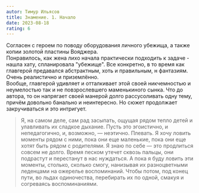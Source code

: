 ```yaml
---
autor: Тимур Ильясов
title: Знамение. 1. Начало
date: 2023-08-18
rating: 6
---
```

Согласен с героем по поводу оборудования личного убежища, а также копии золотой пластины Вояджера.  
Понравилось, как жена лихо начала практически подходить к задаче - нашла хату, спланировала "убежище". Все конкретно, в то время как главгерой предавался абстрактным, хоть и правильным, н  фантазиям. Очень реалистично и приземлённо.  
Вообще, главгерой удивляет и отталкивает этой своей никчемностью и неумелостью так и не повзрослевшего маменькиного сынка.
Что до автора, то он напрягает своей манерой долго рассусоливать одну тему, причём довольно банально и неинтересно. Но сюжет продолжает закручиваться и это интригует.

>Я, на самом деле, сам рад засыпать, ощущая рядом тепло детей и улавливать их сладкое дыхание. Пусть это эгоистично, и непедагогично, и, возможно, — неэтично. Плевать. Я хочу ловить моменты рядом с ними, пока они еще маленькие, пока они еще хотят быть рядом с родителями. Я знаю по себе — это продлиться совсем не долго. Время песком утечет сквозь пальцы, они подрастут и перестанут в нас нуждаться. А пока я буду ловить эти моменты, столько, сколько смогу, нанизывая их разноцветными леденцами на ожерелье воспоминаний. Чтобы потом, под конец пути, во льдах одиночества, перебирать их по одной, смакуя и согреваясь воспоминаниями.